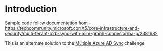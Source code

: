 # Introduction

Sample code follow documentation from - https://techcommunity.microsoft.com/t5/core-infrastructure-and-security/multi-tenant-b2b-sync-with-mim-graph-connector/ba-p/2381682

This is an alternate solution to the [Multiple Azure AD Sync](https://github.com/briandenicola/aad-cross-tenant-user-sync) challenge 